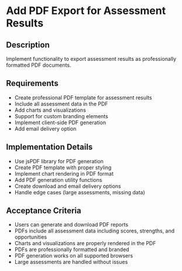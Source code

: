 # Add PDF Export for Assessment Results

## Description
Implement functionality to export assessment results as professionally formatted PDF documents.

## Requirements
- Create professional PDF template for assessment results
- Include all assessment data in the PDF
- Add charts and visualizations
- Support for custom branding elements
- Implement client-side PDF generation
- Add email delivery option

## Implementation Details
- Use jsPDF library for PDF generation
- Create PDF template with proper styling
- Implement chart rendering in PDF format
- Add PDF generation utility functions
- Create download and email delivery options
- Handle edge cases (large assessments, missing data)

## Acceptance Criteria
- Users can generate and download PDF reports
- PDFs include all assessment data including scores, strengths, and opportunities
- Charts and visualizations are properly rendered in the PDF
- PDFs are professionally formatted and branded
- PDF generation works on all supported browsers
- Large assessments are handled without issues
